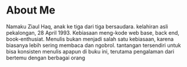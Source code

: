 # About Me

Namaku Ziaul Haq, anak ke tiga dari tiga bersaudara. kelahiran asli pekalongan, 28 April 1993. Kebiasaan meng-kode web base, back end, book-enthusiat. Menulis bukan menjadi salah satu kebiasaan, karena biasanya lebih sering membaca dan ngobrol. tantangan tersendiri untuk bisa konsisten menulis apapun di buku ini, terutama pengalaman dari bertemu dengan berbagai orang 

